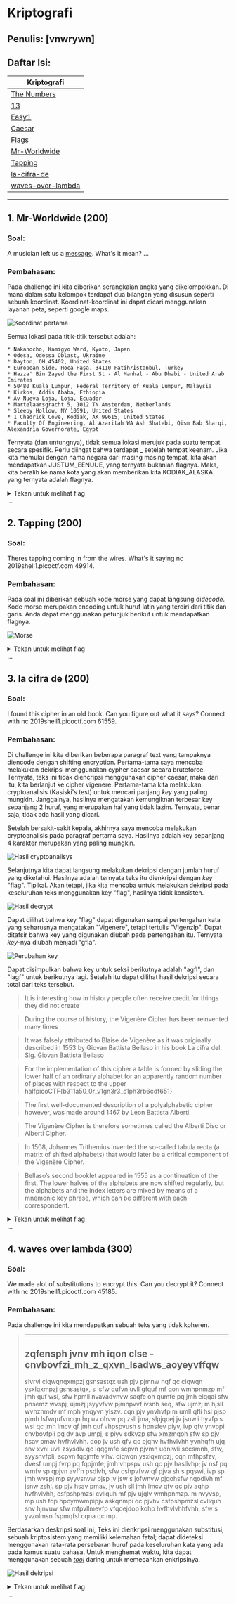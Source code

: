 # Kriptografi

## Penulis: [vnwrywn]
## Daftar Isi:

| Kriptografi           |
| -------------         |
| [The Numbers]()|
| [13]()|
| [Easy1]()|
| [Caesar]()|
| [Flags]()|
| [Mr-Worldwide](#1-Mr-Worldwide-200)|
| [Tapping](#2-Tapping-200)|
| [la-cifra-de](#3-la-cifra-de-200)|
| [waves-over-lambda](#4-waves-over-lambda-300)|

---
## 1. Mr-Worldwide (200)

### Soal:
A musician left us a [message](https://2019shell1.picoctf.com/static/46e165b0a953075440f3a544fdb4cff1/message.txt). What's it mean?
...

### Pembahasan:
Pada challenge ini kita diberikan serangkaian angka yang dikelompokkan. Di mana dalam satu kelompok terdapat dua bilangan yang disusun seperti sebuah koordinat. Koordinat-koordinat ini dapat dicari menggunakan layanan peta, seperti google maps.

![Koordinat pertama](http://i.imgur.com/g714QQV.png)

Semua lokasi pada titik-titik tersebut adalah:
```
* Nakanocho, Kamigyo Ward, Kyoto, Japan
* Odesa, Odessa Oblast, Ukraine
* Dayton, OH 45402, United States
* European Side, Hoca Paşa, 34110 Fatih/İstanbul, Turkey
* Hazza' Bin Zayed the First St - Al Manhal - Abu Dhabi - United Arab Emirates
* 50480 Kuala Lumpur, Federal Territory of Kuala Lumpur, Malaysia
* Kirkos, Addis Ababa, Ethiopia
* Av Nueva Loja, Loja, Ecuador
* Martelaarsgracht 5, 1012 TN Amsterdam, Netherlands
* Sleepy Hollow, NY 10591, United States
* 1 Chadrick Cove, Kodiak, AK 99615, United States
* Faculty Of Engineering, Al Azaritah WA Ash Shatebi, Qism Bab Sharqi, Alexandria Governorate, Egypt
``` 

Ternyata (dan untungnya), tidak semua lokasi merujuk pada suatu tempat secara spesifik. Perlu diingat bahwa terdapat **_** setelah tempat keenam. Jika kita memulai dengan nama negara dari masing masing tempat, kita akan mendapatkan JUSTUM_EENUUE, yang ternyata bukanlah flagnya. Maka, kita beralih ke nama kota yang akan memberikan kita KODIAK_ALASKA yang ternyata adalah flagnya.

<details>
<summary>Tekan untuk melihat flag</summary>

  <code>picoCTF{KODIAK_ALASKA}</code>

</details>
...

## 2. Tapping (200)

### Soal:
Theres tapping coming in from the wires. What's it saying nc 2019shell1.picoctf.com 49914.
### Pembahasan:
Pada soal ini diberikan sebuah kode morse yang dapat langsung di*decode*. Kode morse merupakan encoding untuk huruf latin yang terdiri dari titik dan garis. Anda dapat menggunakan petunjuk berikut untuk mendapatkan flagnya.

![Morse](https://upload.wikimedia.org/wikipedia/commons/b/b5/International_Morse_Code.svg)

<details>
<summary>Tekan untuk melihat flag</summary>

  <code>PICOCTF{M0RS3C0D31SFUN903140448}</code>

</details>
...

## 3. la cifra de (200)

### Soal:
I found this cipher in an old book. Can you figure out what it says? Connect with nc 2019shell1.picoctf.com 61559.
### Pembahasan:
Di challenge ini kita diberikan beberapa paragraf text yang tampaknya diencode dengan shifting encryption. Pertama-tama saya mencoba melakukan dekripsi menggunakan cypher caesar secara bruteforce. Ternyata, teks ini tidak diencripsi menggunakan cipher caesar, maka dari itu, kita berlanjut ke cipher vigenere. Pertama-tama kita melakukan cryptoanalisis (Kasiski's test) untuk mencari panjang *key* yang paling mungkin. Janggalnya, hasilnya mengatakan kemungiknan terbesar key sepanjang 2 huruf, yang merupakan hal yang tidak lazim. Ternyata, benar saja, tidak ada hasil yang dicari.

Setelah bersakit-sakit kepala, akhirnya saya mencoba melakukan cryptoanalisis pada paragraf pertama saya. Hasilnya adalah key sepanjang 4 karakter merupakan yang paling mungkin.

![Hasil cryptoanalisys](http://i.imgur.com/aMUkRwj.png)

Selanjutnya kita dapat langsung melakukan dekripsi dengan jumlah huruf yang diketahui. Hasilnya adalah ternyata teks itu dienkripsi dengan *key* "flag". Tipikal. Akan tetapi, jika kita mencoba untuk melakukan dekripsi pada keseluruhan teks menggunakan key "flag", hasilnya tidak konsisten.

![Hasil decrypt](http://i.imgur.com/ROmTv8C.png)

Dapat dilihat bahwa key "flag" dapat digunakan sampai pertengahan kata yang seharusnya mengatakan "Vigenere", tetapi tertulis "Vigenzlp". Dapat ditafsir bahwa key yang digunakan diubah pada pertengahan itu. Ternyata *key*-nya diubah menjadi "gfla".

![Perubahan key](http://i.imgur.com/dNJYcur.png)

Dapat disimpulkan bahwa key untuk seksi berikutnya adalah "agfl", dan "lagf" untuk berikutnya lagi. Setelah itu dapat dilihat hasil dekripsi secara total dari teks tersebut.

>It is interesting how in history people often receive credit for things they did not create

>During the course of history, the Vigenère Cipher has been reinvented many times

>It was falsely attributed to Blaise de Vigenère as it was originally described in 1553 by Giovan Battista Bellaso in his book La cifra del. Sig. Giovan Battista Bellaso

>For the implementation of this cipher a table is formed by sliding the lower half of an ordinary alphabet for an apparently random number of places with respect to the upper halfpicoCTF{b311a50_0r_v1gn3r3_c1ph3rb6cdf651}

>The first well-documented description of a polyalphabetic cipher however, was made around 1467 by Leon Battista Alberti.

>The Vigenère Cipher is therefore sometimes called the Alberti Disc or Alberti Cipher.

>In 1508, Johannes Trithemius invented the so-called tabula recta (a matrix of shifted alphabets) that would later be a critical component of the Vigenère Cipher.

>Bellaso’s second booklet appeared in 1555 as a continuation of the first. The lower halves of the alphabets are now shifted regularly, but the alphabets and the index letters are mixed by means of a mnemonic key phrase, which can be different with each correspondent.

<details>
<summary>Tekan untuk melihat flag</summary>

  <code>picoCTF{b311a50_0r_v1gn3r3_c1ph3rb6cdf651}</code>

</details>
...

## 4. waves over lambda (300)

### Soal:
We made alot of substitutions to encrypt this. Can you decrypt it? Connect with nc 2019shell1.picoctf.com 45185.
### Pembahasan:
Pada challenge ini kita mendapatkan sebuah teks yang tidak koheren.
>-------------------------------------------------------------------------------
>zqfensph jvnv mh iqon clse - cnvbovfzi_mh_z_qxvn_lsadws_aoyeyvffqw
>-------------------------------------------------------------------------------
>slvrvi ciqwqnqxmpzj gsnsastqx ush pjv pjmnw hqf qc ciqwqn ysxlqxmpzj gsnsastqx, s lsfw qufvn uvll gfquf mf qon wmhpnmzp mf jmh quf wsi, sfw hpmll nvavadvnvw saqfe oh qumfe pq jmh elqqai sfw pnsemz wvspj, ujmzj jsyyvfvw pjmnpvvf ivsnh seq, sfw ujmzj m hjsll wvhznmdv mf mph ynqyvn ylszv. cqn pjv ynvhvfp m umll qfli hsi pjsp pjmh lsfwqufvncqn hq uv ohvw pq zsll jma, slpjqoej jv jsnwli hyvfp s wsi qc jmh lmcv qf jmh quf vhpspvush s hpnsfev piyv, ivp qfv ynvppi cnvbovfpli pq dv avp umpj, s piyv sdkvzp sfw xmzmqoh sfw sp pjv hsav pmav hvfhvlvhh. dop jv ush qfv qc pjqhv hvfhvlvhh yvnhqfh ujq snv xvni uvll zsysdlv qc lqqgmfe scpvn pjvmn uqnlwli sccsmnh, sfw, syysnvfpli, scpvn fqpjmfe vlhv. ciqwqn ysxlqxmpzj, cqn mfhpsfzv, dvesf umpj fvrp pq fqpjmfe; jmh vhpspv ush qc pjv hasllvhp; jv nsf pq wmfv sp qpjvn avf'h psdlvh, sfw cshpvfvw qf pjva sh s pqswi, ivp sp jmh wvspj mp syyvsnvw pjsp jv jsw s jofwnvw pjqohsfw nqodlvh mf jsnw zshj. sp pjv hsav pmav, jv ush sll jmh lmcv qfv qc pjv aqhp hvfhvlvhh, csfpshpmzsl cvllquh mf pjv ujqlv wmhpnmzp. m nvyvsp, mp ush fqp hpoymwmpipjv askqnmpi qc pjvhv csfpshpmzsl cvllquh snv hjnvuw sfw mfpvllmevfp vfqoejdop kohp hvfhvlvhhfvhh, sfw s yvzolmsn fspmqfsl cqna qc mp.

Berdasarkan deskripsi soal ini, Teks ini dienkripsi menggunakan substitusi, sebuah kriptosistem yang memiliki kelemahan fatal; dapat dideteksi menggunakan rata-rata persebaran huruf pada keseluruhan kata yang ada pada kamus suatu bahasa. Untuk menghemat waktu, kita dapat menggunakan sebuah [*tool*](https://www.dcode.fr/monoalphabetic-substitution) daring untuk memecahkan enkripsinya.

![Hasil dekripsi](http://i.imgur.com/fiRl5oE.png)

<details>
<summary>Tekan untuk melihat flag</summary>

  <code>picoCTF{frequency_is_c_over_lambda_mupgpennod}</code>

</details>
...
